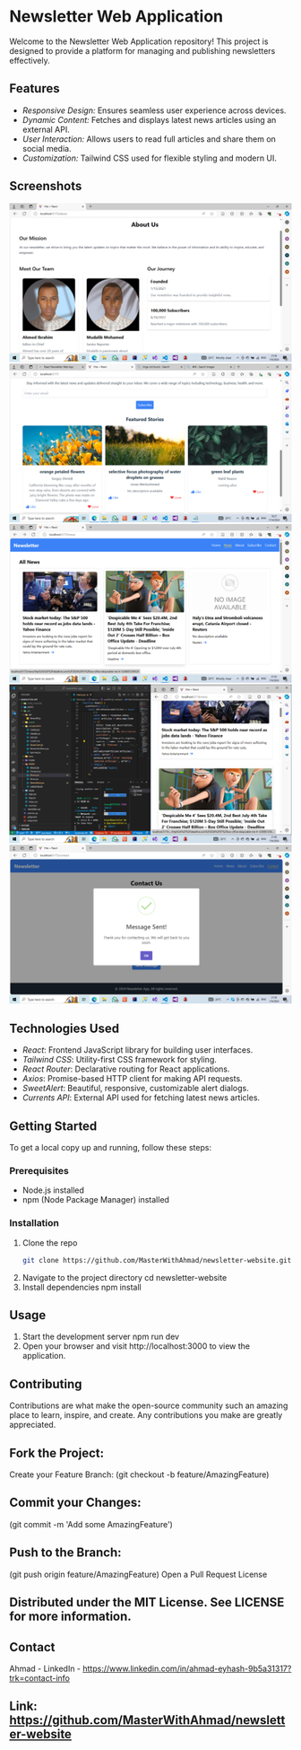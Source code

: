 # Newsletter Web Application

Welcome to the Newsletter Web Application repository! This project is designed to provide a platform for managing and publishing newsletters effectively.

## Features

- *Responsive Design:* Ensures seamless user experience across devices.
- *Dynamic Content:* Fetches and displays latest news articles using an external API.
- *User Interaction:* Allows users to read full articles and share them on social media.
- *Customization:* Tailwind CSS used for flexible styling and modern UI.

## Screenshots

![About Us](src/screenshots/AboutUs.png)
![Home](src/screenshots/Home.png)
![News](src/screenshots/News.png)
![Responsive Design](src/screenshots/Responsive.png)
![SweetAlert Notifications](src/screenshots/SweetAlert.png)

## Technologies Used

- *React*: Frontend JavaScript library for building user interfaces.
- *Tailwind CSS*: Utility-first CSS framework for styling.
- *React Router*: Declarative routing for React applications.
- *Axios*: Promise-based HTTP client for making API requests.
- *SweetAlert*: Beautiful, responsive, customizable alert dialogs.
- *Currents API*: External API used for fetching latest news articles.

## Getting Started

To get a local copy up and running, follow these steps:

### Prerequisites

- Node.js installed
- npm (Node Package Manager) installed

### Installation

1. Clone the repo
   ```bash
   git clone https://github.com/MasterWithAhmad/newsletter-website.git
1. Navigate to the project directory
   cd newsletter-website
2. Install dependencies
   npm install
## Usage
1. Start the development server
   npm run dev
2. Open your browser and visit http://localhost:3000 to view the application.
## Contributing
Contributions are what make the open-source community such an amazing place to learn, inspire, and create. 
Any contributions you make are greatly appreciated.
## Fork the Project:
Create your Feature Branch:
(git checkout -b feature/AmazingFeature)
## Commit your Changes:
(git commit -m 'Add some AmazingFeature')
## Push to the Branch:
(git push origin feature/AmazingFeature)
Open a Pull Request License
## Distributed under the MIT License. See LICENSE for more information.
## Contact
Ahmad - LinkedIn - https://www.linkedin.com/in/ahmad-eyhash-9b5a31317?trk=contact-info
## Link: https://github.com/MasterWithAhmad/newsletter-website
